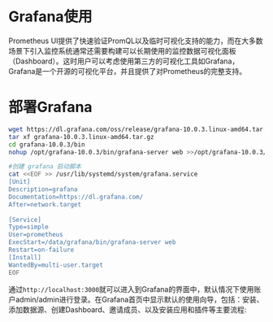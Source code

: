 # Grafana使用

Prometheus UI提供了快速验证PromQL以及临时可视化支持的能力，而在大多数场景下引入监控系统通常还需要构建可以长期使用的监控数据可视化面板（Dashboard）。这时用户可以考虑使用第三方的可视化工具如Grafana，Grafana是一个开源的可视化平台，并且提供了对Prometheus的完整支持。

# **部署Grafana**

```bash
wget https://dl.grafana.com/oss/release/grafana-10.0.3.linux-amd64.tar.gz
tar xf grafana-10.0.3.linux-amd64.tar.gz
cd grafana-10.0.3/bin
nohup /opt/grafana-10.0.3/bin/grafana-server web >>/opt/grafana-10.0.3/grafina.log 2>&1 &

#创建 grafana 启动脚本
cat <<EOF >> /usr/lib/systemd/system/grafana.service 
[Unit]
Description=grafana
Documentation=https://dl.grafana.com/
After=network.target
 
[Service]
Type=simple
User=prometheus
ExecStart=/data/grafana/bin/grafana-server web
Restart=on-failure
[Install]
WantedBy=multi-user.target
EOF
```

通过`http://localhost:3000`​就可以进入到Grafana的界面中，默认情况下使用账户admin/admin进行登录。在Grafana首页中显示默认的使用向导，包括：安装、添加数据源、创建Dashboard、邀请成员、以及安装应用和插件等主要流程:

‍
